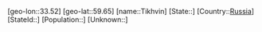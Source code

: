 ﻿---
location: [59.65,33.52]
type: City
tags:
- geo/City


SpocWebEntityId: 34870
isDeleted: false
confidential: public

---
[geo-lon::33.52]
[geo-lat::59.65]
[name::Tikhvin]
[State::]
[Country::[Russia](geo/Continent/Europe/Russia.md)]
[StateId::]
[Population::]
[Unknown::]

